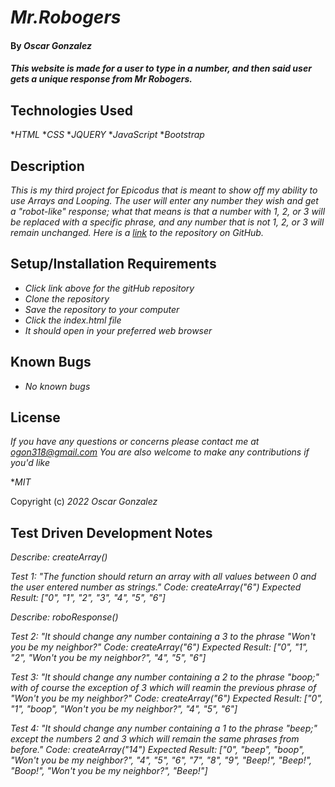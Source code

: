 # _Mr.Robogers_

#### By _**Oscar Gonzalez**_

#### _This website is made for a user to type in a number, and then said user gets a unique response from Mr Robogers._

## Technologies Used

*_HTML_
*_CSS_
*_JQUERY_
*_JavaScript_
*_Bootstrap_

## Description

_This is my third project for Epicodus that is meant to show off my ability to use Arrays and Looping. The user will enter any number they wish and get a "robot-like" response; what that means is that a number with 1, 2, or 3 will be replaced with a specific phrase, and any number that is not 1, 2, or 3 will remain unchanged. Here is a [link](https://github.com/OLGON92/robo-rogers) to the repository on GitHub._

## Setup/Installation Requirements
* _Click link above for the gitHub repository_
* _Clone the repository_
* _Save the repository to your computer_
* _Click the index.html file_
* _It should open in your preferred web browser_

## Known Bugs

* _No known bugs_

## License

_If you have any questions or concerns please contact me at ogon318@gmail.com
You are also welcome to make any contributions if you'd like_

*_MIT_

Copyright (c) _2022_ _Oscar Gonzalez_

## Test Driven Development Notes

_Describe: createArray()_

_Test 1: "The function should return an array with all values between 0 and the user entered number as strings."_
_Code: createArray("6")_
_Expected Result: ["0", "1", "2", "3", "4", "5", "6"]_

_Describe: roboResponse()_

_Test 2: "It should change any number containing a 3 to the phrase "Won't you be my neighbor?"_
_Code: createArray("6")_
_Expected Result: ["0", "1", "2", "Won't you be my neighbor?", "4", "5", "6"]_

_Test 3: "It should change any number containing a 2 to the phrase "boop;" with of course the exception of 3 which will reamin the previous phrase of "Won't you be my neighbor?"_
_Code: createArray("6")_
_Expected Result: ["0", "1", "boop", "Won't you be my neighbor?", "4", "5", "6"]_

_Test 4: "It should change any number containing a 1 to the phrase "beep;" except the numbers 2 and 3 which will remain the same phrases from before."_
_Code: createArray("14")_
_Expected Result: ["0", "beep", "boop", "Won't you be my neighbor?", "4", "5", "6", "7", "8", "9", "Beep!", "Beep!", "Boop!", "Won't you be my neighbor?", "Beep!"]_
